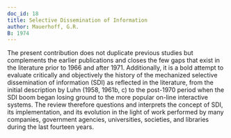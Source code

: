 ```yaml
---
doc_id: 18
title: Selective Dissemination of Information
author: Mauerhoff, G.R.
B: 1974
---
```


The present contribution does not duplicate previous studies but
complements the earlier publications and closes the few gaps that
exist in the literature prior to 1966 and after 1971.  Additionally,
it is a bold attempt to evaluate critically and objectively the history
of the mechanized selective dissemination of information (SDI) as
reflected in the literature, from the initial description by Luhn
(1958, 1961b, c) to the post-1970 period when the SDI boom began losing
ground to the more popular on-line interactive systems.  The review
therefore questions and interprets the concept of SDI, its implementation,
and its evolution in the light of work performed by many companies,
government agencies, universities, societies, and libraries during the
last fourteen years.